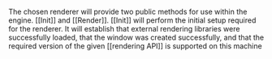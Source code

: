The chosen renderer will provide two public methods for use within the engine. [[Init]] and [[Render]]. [[Init]] will perform the initial setup required for the renderer. It will establish that external rendering libraries were successfully loaded, that the window was created successfully, and that the required version of the given [[rendering API]] is supported on this machine